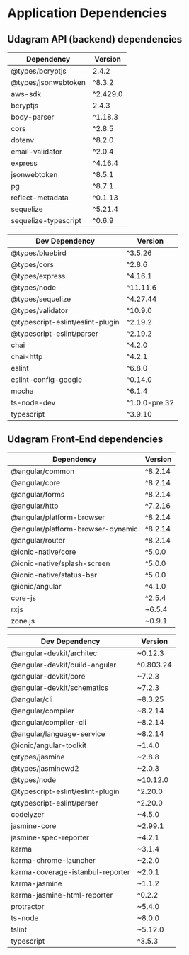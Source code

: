 # Application Dependencies

## Udagram API (backend) dependencies
Dependency | Version
---------- | -------
@types/bcryptjs | 2.4.2
@types/jsonwebtoken | ^8.3.2
aws-sdk | ^2.429.0
bcryptjs | 2.4.3
body-parser | ^1.18.3
cors | ^2.8.5
dotenv | ^8.2.0
email-validator | ^2.0.4
express | ^4.16.4
jsonwebtoken | ^8.5.1
pg | ^8.7.1
reflect-metadata | ^0.1.13
sequelize | ^5.21.4
sequelize-typescript | ^0.6.9

Dev Dependency | Version
-------------- | -------
@types/bluebird | ^3.5.26
@types/cors | ^2.8.6
@types/express | ^4.16.1
@types/node | ^11.11.6
@types/sequelize | ^4.27.44
@types/validator | ^10.9.0
@typescript-eslint/eslint-plugin | ^2.19.2
@typescript-eslint/parser | ^2.19.2
chai | ^4.2.0
chai-http | ^4.2.1
eslint | ^6.8.0
eslint-config-google | ^0.14.0
mocha | ^6.1.4
ts-node-dev | ^1.0.0-pre.32
typescript | ^3.9.10

## Udagram Front-End dependencies
Dependency | Version
---------- | -------
@angular/common | ^8.2.14
@angular/core | ^8.2.14
@angular/forms | ^8.2.14
@angular/http | ^7.2.16
@angular/platform-browser | ^8.2.14
@angular/platform-browser-dynamic | ^8.2.14
@angular/router | ^8.2.14
@ionic-native/core | ^5.0.0
@ionic-native/splash-screen | ^5.0.0
@ionic-native/status-bar | ^5.0.0
@ionic/angular | ^4.1.0 
core-js | ^2.5.4
rxjs | ~6.5.4
zone.js | ~0.9.1

Dev Dependency | Version
-------------- | -------
@angular-devkit/architec | ~0.12.3
@angular-devkit/build-angular | ^0.803.24
@angular-devkit/core | ~7.2.3
@angular-devkit/schematics | ~7.2.3
@angular/cli | ~8.3.25
@angular/compiler | ~8.2.14
@angular/compiler-cli | ~8.2.14
@angular/language-service | ~8.2.14
@ionic/angular-toolkit | ~1.4.0
@types/jasmine | ~2.8.8
@types/jasminewd2 | ~2.0.3
@types/node | ~10.12.0
@typescript-eslint/eslint-plugin | ^2.20.0
@typescript-eslint/parser | ^2.20.0
codelyzer | ~4.5.0
jasmine-core | ~2.99.1
jasmine-spec-reporter | ~4.2.1
karma | ~3.1.4
karma-chrome-launcher | ~2.2.0
karma-coverage-istanbul-reporter | ~2.0.1
karma-jasmine | ~1.1.2
karma-jasmine-html-reporter | ^0.2.2
protractor | ~5.4.0
ts-node | ~8.0.0
tslint | ~5.12.0
typescript | ^3.5.3